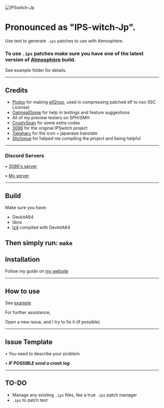 ![IPSwitch-Jp](https://media.discordapp.net/attachments/688743348084670575/710461387457036399/image0.jpg)
# Pronounced as "IPS-witch-Jp".
Use text to generate `.ips` patches to use with Atmosphère.

### To use `.ips` patches make sure you have one of the latest version of [Atmosphère](https://github.com/Atmosphere-NX/Atmosphere/releases) build.

See example folder for details.

---
## Credits
- [Plutoo](https://twitter.com/qlutoo) for making [elf2nso](https://github.com/switchbrew/switch-tools/tree/master/src), used in compressing patched elf to nso (ISC License)
- [OatmealDome](https://github.com/OatmealDome) for help in testings and feature suggestions
- All of my preview testers on SPH/SMH
- [CrustySean](https://twitter.com/CrustySean_) for some extra codes
- [3096](https://twitter.com/Dualie_ink) for the original IPSwitch project
- [Takaharu](https://twitter.com/TakaharuDESUGA) for the icon + japanese translate
- [Shchmue](https://twitter.com/shchmue) for helped me compiling the project and being helpful
---
### Discord Servers

• [3096's server](https://discord.gg/v8Rueaf)

• [My server](https://discord.gg/cD4GnpA)

---
## Build
Make sure you have:
- DevkitA64
- libnx
- [lz4](https://github.com/lz4/lz4) compiled with DevkitA64

Then simply run: `make`
---
## Installation

Follow my guide on [my website](https://crustysean.github.io/CrustyGuide)

---
## How to use
See [example](/example)

For further assistance, 

Open a new issue, and I try to fix it (if possible)

---

## Issue Template 

• You need to describe your problem

• ***IF POSSIBLE send a crash log***



---
## TO-DO
- Manage any existing `.ips` files, like a true `.ips` patch manager
- `.ips` to patch text
